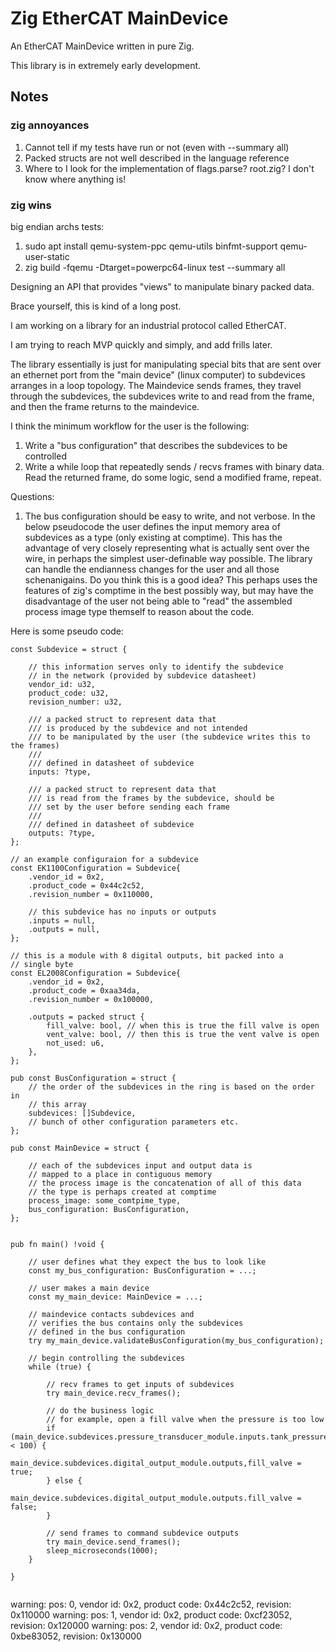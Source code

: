 # Zig EtherCAT MainDevice

An EtherCAT MainDevice written in pure Zig.

This library is in extremely early development.



## Notes

### zig annoyances

1. Cannot tell if my tests have run or not (even with --summary all)
2. Packed structs are not well described in the language reference
3. Where to I look for the implementation of flags.parse? root.zig? I don't know where
anything is!

### zig wins

big endian archs tests:

1. sudo apt install qemu-system-ppc qemu-utils binfmt-support qemu-user-static
2. zig build -fqemu -Dtarget=powerpc64-linux test --summary all


Designing an API that provides "views" to manipulate binary packed data.

Brace yourself, this is kind of a long post.

I am working on a library for an industrial protocol called EtherCAT.

I am trying to reach MVP quickly and simply, and add frills later.

The library essentially is just for manipulating special bits that are sent over an 
ethernet port from the "main device" (linux computer) to subdevices arranges in a loop
topology. The Maindevice sends frames, they travel through the subdevices, the subdevices
write to and read from the frame, and then the frame returns to the maindevice.

I think the minimum workflow for the user is the following:

1. Write a "bus configuration" that describes the subdevices to be controlled
2. Write a while loop that repeatedly sends / recvs frames with binary data. Read the returned frame, do some logic,
send a modified frame, repeat.

Questions:

1. The bus configuration should be easy to write, and not verbose. In the below pseudocode the user defines the input memory area of subdevices as a type (only existing at comptime). This has the advantage of very closely representing what is actually sent over the wire, in perhaps the simplest user-definable way possible.
The library can handle the endianness changes for the user and all those schenanigains.
Do you think this is a good idea? This perhaps uses the features of zig's comptime in the best possibly way, but may have the disadvantage of the user not being able to "read" the assembled process image type themself to reason about the code.


Here is some pseudo code:

```zig
const Subdevice = struct {

    // this information serves only to identify the subdevice
    // in the network (provided by subdevice datasheet)
    vendor_id: u32,
    product_code: u32,
    revision_number: u32,

    /// a packed struct to represent data that
    /// is produced by the subdevice and not intended
    /// to be manipulated by the user (the subdevice writes this to the frames)
    ///
    /// defined in datasheet of subdevice
    inputs: ?type,

    /// a packed struct to represent data that
    /// is read from the frames by the subdevice, should be
    /// set by the user before sending each frame
    ///
    /// defined in datasheet of subdevice
    outputs: ?type,
};

// an example configuraion for a subdevice
const EK1100Configuration = Subdevice{
    .vendor_id = 0x2,
    .product_code = 0x44c2c52,
    .revision_number = 0x110000,

    // this subdevice has no inputs or outputs
    .inputs = null,
    .outputs = null,
};

// this is a module with 8 digital outputs, bit packed into a
// single byte
const EL2008Configuration = Subdevice{
    .vendor_id = 0x2,
    .product_code = 0xaa34da,
    .revision_number = 0x100000,

    .outputs = packed struct {
        fill_valve: bool, // when this is true the fill valve is open
        vent_valve: bool, // then this is true the vent valve is open
        not_used: u6,
    },
};

pub const BusConfiguration = struct {
    // the order of the subdevices in the ring is based on the order in
    // this array
    subdevices: []Subdevice,
    // bunch of other configuration parameters etc.
};

pub const MainDevice = struct {

    // each of the subdevices input and output data is 
    // mapped to a place in contiguous memory
    // the process image is the concatenation of all of this data
    // the type is perhaps created at comptime
    process_image: some_comtpime_type,
    bus_configuration: BusConfiguration,
};


pub fn main() !void {

    // user defines what they expect the bus to look like
    const my_bus_configuration: BusConfiguration = ...;

    // user makes a main device
    const my_main_device: MainDevice = ...;

    // maindevice contacts subdevices and 
    // verifies the bus contains only the subdevices
    // defined in the bus configuration
    try my_main_device.validateBusConfiguration(my_bus_configuration);

    // begin controlling the subdevices
    while (true) {
        
        // recv frames to get inputs of subdevices
        try main_device.recv_frames();

        // do the business logic
        // for example, open a fill valve when the pressure is too low
        if (main_device.subdevices.pressure_transducer_module.inputs.tank_pressure < 100) {
            main_device.subdevices.digital_output_module.outputs,fill_valve = true;
        } else {
            main_device.subdevices.digital_output_module.outputs.fill_valve = false;
        }

        // send frames to command subdevice outputs
        try main_device.send_frames();
        sleep_microseconds(1000);
    }

}


```

warning: pos: 0, vendor id: 0x2, product code: 0x44c2c52, revision: 0x110000
warning: pos: 1, vendor id: 0x2, product code: 0xcf23052, revision: 0x120000
warning: pos: 2, vendor id: 0x2, product code: 0xbe83052, revision: 0x130000
